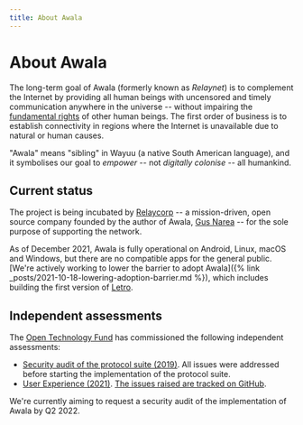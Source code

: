 ```yaml
---
title: About Awala
---
```


# About Awala

The long-term goal of Awala (formerly known as _Relaynet_) is to complement the Internet by providing all human beings with uncensored and timely communication anywhere in the universe -- without impairing the [fundamental rights](https://www.un.org/en/universal-declaration-human-rights/) of other human beings. The first order of business is to establish connectivity in regions where the Internet is unavailable due to natural or human causes.

"Awala" means "sibling" in Wayuu (a native South American language), and it symbolises our goal to _empower_ -- not _digitally colonise_ -- all humankind.

## Current status

The project is being incubated by [Relaycorp](https://relaycorp.tech) -- a mission-driven, open source company founded by the author of Awala, [Gus Narea](https://gustavo.engineer) -- for the sole purpose of supporting the network.

As of December 2021, Awala is fully operational on Android, Linux, macOS and Windows, but there are no compatible apps for the general public. [We're actively working to lower the barrier to adopt Awala]({% link _posts/2021-10-18-lowering-adoption-barrier.md %}), which includes building the first version of [Letro](https://letro.app/en/).

## Independent assessments

The [Open Technology Fund](https://www.opentech.fund/) has commissioned the following independent assessments:

- [Security audit of the protocol suite (2019)](/archives/security-audit-2019-03.pdf). All issues were addressed before starting the implementation of the protocol suite.
- [User Experience (2021)](/archives/ux-assessment-2021.pdf). [The issues raised are tracked on GitHub](https://github.com/relaycorp/relayverse/issues/32).

We're currently aiming to request a security audit of the implementation of Awala by Q2 2022.
